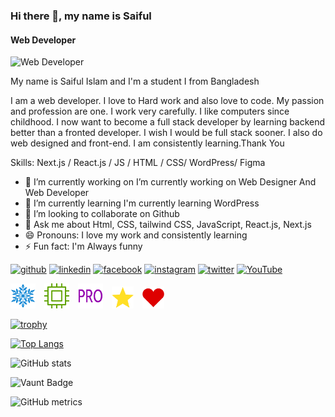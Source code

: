 ### Hi there 👋, my name is Saiful
####  Web Developer
![ Web Developer](https://pbs.twimg.com/profile_banners/1470746027275603971/1720765017/1500x500)

My name is Saiful Islam and I'm a student I from Bangladesh

I am a web developer. I love to Hard work and also love to code. My passion and profession are one. I work very carefully. I like computers since childhood. I now want to become a full stack developer by learning backend better than a fronted developer. I wish I would be full stack sooner. I also do web designed and front-end. I am consistently learning.Thank You

Skills:  Next.js / React.js / JS / HTML / CSS/ WordPress/ Figma

- 🔭 I’m currently working on I’m currently working on Web Designer And Web Developer 
- 🌱 I’m currently learning  I'm currently learning WordPress 
- 👯 I’m looking to collaborate on Github 
- 💬 Ask me about Html, CSS, tailwind CSS, JavaScript, React.js, Next.js  
- 😄 Pronouns: I love my work and consistently learning 
- ⚡ Fun fact:  I'm Always funny 


[<img src='https://cdn.jsdelivr.net/npm/simple-icons@3.0.1/icons/github.svg' alt='github' height='40'>](https://github.com/https://github.com/saiful963)  [<img src='https://cdn.jsdelivr.net/npm/simple-icons@3.0.1/icons/linkedin.svg' alt='linkedin' height='40'>](https://www.linkedin.com/in/https://www.linkedin.com/in/saiful112//)  [<img src='https://cdn.jsdelivr.net/npm/simple-icons@3.0.1/icons/facebook.svg' alt='facebook' height='40'>](https://www.facebook.com/https://www.facebook.com/saiful.prince.731)  [<img src='https://cdn.jsdelivr.net/npm/simple-icons@3.0.1/icons/instagram.svg' alt='instagram' height='40'>](https://www.instagram.com/https://www.instagram.com/sksaifulkhan112//)  [<img src='https://cdn.jsdelivr.net/npm/simple-icons@3.0.1/icons/twitter.svg' alt='twitter' height='40'>](https://twitter.com/https://x.com/SKsaifulkhan10)  [<img src='https://cdn.jsdelivr.net/npm/simple-icons@3.0.1/icons/youtube.svg' alt='YouTube' height='40'>](https://www.youtube.com/channel/https://www.youtube.com/@saiful546)  

<a href='https://archiveprogram.github.com/'><img src='https://raw.githubusercontent.com/acervenky/animated-github-badges/master/assets/acbadge.gif' width='40' height='40'></a> <a href='https://docs.github.com/en/developers'><img src='https://raw.githubusercontent.com/acervenky/animated-github-badges/master/assets/devbadge.gif' width='40' height='40'></a> <a href='https://github.com/pricing'><img src='https://raw.githubusercontent.com/acervenky/animated-github-badges/master/assets/pro.gif' width='40' height='40'></a> <a href='https://stars.github.com/'><img src='https://raw.githubusercontent.com/acervenky/animated-github-badges/master/assets/starbadge.gif' width='35' height='35'></a> <a href='https://docs.github.com/en/github/supporting-the-open-source-community-with-github-sponsors'><img src='https://raw.githubusercontent.com/acervenky/animated-github-badges/master/assets/sponsorbadge.gif' width='35' height='35'></a> 

[![trophy](https://github-profile-trophy.vercel.app/?username=https://github.com/saiful963)](https://github.com/ryo-ma/github-profile-trophy)

[![Top Langs](https://github-readme-stats.vercel.app/api/top-langs/?username=https://github.com/saiful963)](https://github.com/anuraghazra/github-readme-stats)

![GitHub stats](https://github-readme-stats.vercel.app/api?username=https://github.com/saiful963&show_icons=true)  

![Vaunt Badge](https://api.vaunt.dev/v1/github/entities/https://github.com/saiful963/contributions?format=svg&private=false)  

![GitHub metrics](https://metrics.lecoq.io/https://github.com/saiful963)  


